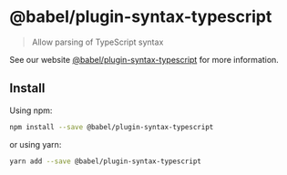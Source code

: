 # @babel/plugin-syntax-typescript

> Allow parsing of TypeScript syntax

See our website [@babel/plugin-syntax-typescript](https://babeljs.io/docs/en/next/babel-plugin-syntax-typescript.html) for more information.

## Install

Using npm:

```sh
npm install --save @babel/plugin-syntax-typescript
```

or using yarn:

```sh
yarn add --save @babel/plugin-syntax-typescript
```
